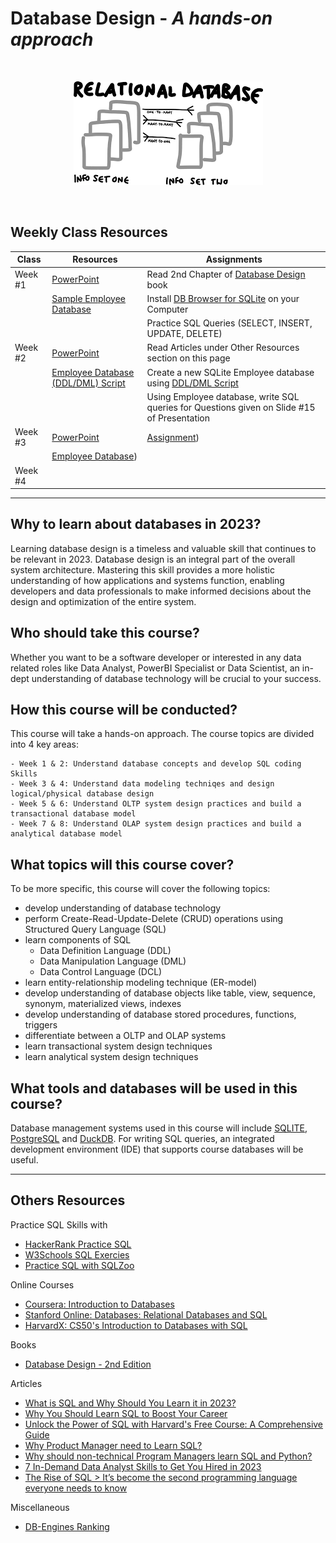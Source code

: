 # Database Design - *A hands-on approach*
<br>
<p align="center"><img src="dbdesign.png"/></p>
<br>

## Weekly Class Resources

| Class   | Resources                                                                         | Assignments                                        |  
|---------|-----------------------------------------------------------------------------------|----------------------------------------------------|
| Week #1 | [PowerPoint](https://moizmuhammad.github.io/db202311/week1.pptx)     | Read 2nd Chapter of [Database Design](https://opentextbc.ca/dbdesign01/chapter/chapter-2-fundamental-concepts/) book |
|         | [Sample Employee Database](https://moizmuhammad.github.io/db202311/employee.db) | Install [DB Browser for SQLite](https://download.sqlitebrowser.org/DB.Browser.for.SQLite-3.12.2-win64.zip) on your Computer |
|         |                                | Practice SQL Queries (SELECT, INSERT, UPDATE, DELETE)  |
| Week #2 | [PowerPoint](https://moizmuhammad.github.io/db202311/week1.pptx) | Read Articles under Other Resources section on this page |
|         | [Employee Database (DDL/DML) Script](https://moizmuhammad.github.io/db202311/employee_script.sql)                                                                 | Create a new SQLite Employee database using [DDL/DML Script](https://moizmuhammad.github.io/db202311/employee_script.sql)  |
|         | | Using Employee database, write SQL queries for Questions given on Slide #15 of Presentation |
| Week #3 | [PowerPoint](https://moizmuhammad.github.io/db202311/week1.pptx) | [Assignment](https://moizmuhammad.github.io/db202311/Week3_Assignment.docx)) |
|         | [Employee Database](https://moizmuhammad.github.io/db202311/employee_w3.db)) |
| Week #4 | | |

--------

## Why to learn about databases in 2023?

Learning database design is a timeless and valuable skill that continues to be relevant in 2023. Database design is an integral part of the overall system architecture. Mastering this skill provides a more holistic understanding of how applications and systems function, enabling developers and data professionals to make informed decisions about the design and optimization of the entire system.


## Who should take this course?

Whether you want to be a software developer or interested in any data related roles like Data Analyst, PowerBI Specialist or Data Scientist, an in-dept understanding of database technology will be crucial to your success. 


## How this course will be conducted?

This course will take a hands-on approach. The course topics are divided into 4 key areas:

	- Week 1 & 2: Understand database concepts and develop SQL coding Skills
	- Week 3 & 4: Understand data modeling techniqes and design logical/physical database design
	- Week 5 & 6: Understand OLTP system design practices and build a transactional database model
	- Week 7 & 8: Understand OLAP system design practices and build a analytical database model


## What topics will this course cover?

To be more specific, this course will cover the following topics:

- develop understanding of database technology
- perform Create-Read-Update-Delete (CRUD) operations using Structured Query Language (SQL)
- learn components of SQL
	- Data Definition Language (DDL)
	- Data Manipulation Language (DML)
	- Data Control Language (DCL)
- learn entity-relationship modeling technique (ER-model)
- develop understanding of database objects like table, view, sequence, synonym, materialized views, indexes
- develop understanding of database stored procedures, functions, triggers
- differentiate between a OLTP and OLAP systems
- learn transactional system design techniques 
- learn analytical system design techniques

## What tools and databases will be used in this course?

Database management systems used in this course will include [SQLITE](https://www.sqlite.org/index.html), [PostgreSQL](https://www.postgresql.org/) and [DuckDB](https://duckdb.org/). For writing SQL queries, an integrated development environment (IDE) that supports course databases will be useful. 

-----

## Others Resources

Practice SQL Skills with
- [HackerRank Practice SQL](https://www.hackerrank.com/domains/sql)
- [W3Schools SQL Exercies](https://www.w3schools.com/sql/exercise.asp)
- [Practice SQL with SQLZoo](https://sqlzoo.net/wiki/SQL_Tutorial)

Online Courses
- [Coursera: Introduction to Databases](https://www.coursera.org/learn/introduction-to-databases)
- [Stanford Online: Databases: Relational Databases and SQL](https://online.stanford.edu/courses/soe-ydatabases0005-databases-relational-databases-and-sql)
- [HarvardX: CS50's Introduction to Databases with SQL](https://www.edx.org/learn/sql/harvard-university-cs50-s-introduction-to-databases-with-sql)

Books
- [Database Design - 2nd Edition](https://opentextbc.ca/dbdesign01/)

Articles
- [What is SQL and Why Should You Learn it in 2023?](https://medium.com/codex/what-is-sql-and-why-should-you-learn-it-812f90388949)
- [Why You Should Learn SQL to Boost Your Career](https://www.udacity.com/blog/2020/06/why-you-should-learn-sql-to-boost-your-career.html)
- [Unlock the Power of SQL with Harvard's Free Course: A Comprehensive Guide](https://acadlog.com/updates/news/unlock-the-power-of-sql-with-harvard-s-free-course-a-comprehensive-guide)
- [Why Product Manager need to Learn SQL?](https://www.thescalable.net/p/why-product-manager-need-to-learn-sql)
- [Why should non-technical Program Managers learn SQL and Python?](https://www.linkedin.com/pulse/why-should-non-technical-program-managers-learn-sql-python-sinclair/)
- [7 In-Demand Data Analyst Skills to Get You Hired in 2023](https://www.coursera.org/articles/in-demand-data-analyst-skills-to-get-hired)
- [The Rise of SQL > It’s become the second programming language everyone needs to know](https://spectrum.ieee.org/the-rise-of-sql)
  
Miscellaneous
- [DB-Engines Ranking](https://db-engines.com/en/ranking)
